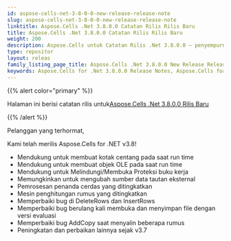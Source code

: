 ```yaml
---
id: aspose-cells-net-3-8-0-0-new-release-release-note
slug: aspose-cells-net-3-8-0-0-new-release-release-note
linktitle: Aspose.Cells .Net 3.8.0.0 Catatan Rilis Rilis Baru
title: Aspose.Cells .Net 3.8.0.0 Catatan Rilis Rilis Baru
weight: 200
description: Aspose.Cells untuk Catatan Rilis .Net 3.8.0.0 – penyempurnaan terbaru, fitur baru, dan perbaikan
type: repositor
layout: releas
family_listing_page_title: Aspose.Cells .Net 3.8.0.0 New Release Release Note
keywords: Aspose.Cells for .Net 3.8.0.0 Release Notes, Aspose.Cells for .Net 3.8.0.0 updates and fixe
---
```

{{% alert color="primary" %}} 

 Halaman ini berisi catatan rilis untuk[Aspose.Cells .Net 3.8.0.0 Rilis Baru](https://releases.aspose.com/cells/net/new-releases/aspose.cells-.net-3.8.0.0-new-release/)

{{% /alert %}} 

 Pelanggan yang terhormat,

 Kami telah merilis Aspose.Cells for .NET v3.8!

- Mendukung untuk membuat kotak centang pada saat run time
- Mendukung untuk membuat objek OLE pada saat run time
- Mendukung untuk Melindungi/Membuka Proteksi buku kerja
- Memungkinkan untuk mengubah sumber data tautan eksternal
- Pemrosesan penanda cerdas yang ditingkatkan
- Mesin penghitungan rumus yang ditingkatkan
- Memperbaiki bug di DeleteRows dan InsertRows
- Memperbaiki bug berulang kali membuka dan menyimpan file dengan versi evaluasi
- Memperbaiki bug AddCopy saat menyalin beberapa rumus
- Peningkatan dan perbaikan lainnya sejak v3.7
